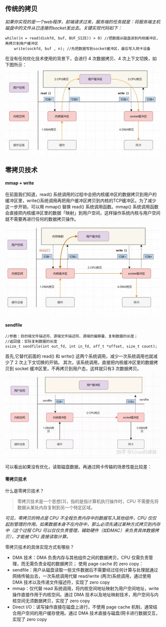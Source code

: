 ## 传统的拷贝

_如果你实现的是一个web程序，前端请求过来，服务端的任务就是：将服务端主机磁盘中的文件从已连接的socket发出去。关键实现代码如下：_  
```
while((n = read(diskfd, buf, BUF_SIZE)) > 0) //把数据从磁盘读到内核缓冲区，再拷贝到用户缓冲区
    write(sockfd, buf , n); //先把数据写到socket缓冲区，最后写入网卡设备
```
在没有任何优化技术使用的背景下，会进行 4 次数据拷贝、4 次上下文切换，如下图所示：
![4次上下文切换 & 4次拷贝](images/read_write_steps.png)   

## 零拷贝技术  
#### mmap + write
在前面我们知道，read() 系统调用的过程中会把内核缓冲区的数据拷贝到用户的缓冲区里，write()系统调用再把用户缓冲区拷贝到内核的TCP缓冲区。为了减少这一步开销，可以用 mmap() 替换 read() 系统调用函数。mmap() 系统调用函数会直接把内核缓冲区里的数据「映射」到用户空间，这样操作系统内核与用户空间就不需要再进行任何的数据拷贝操作。
![2次上下文切换 & 3次拷贝](images/mmap_write.png)   

#### sendfile  
```
//参数：目的端文件描述符、源端文件描述符、源端的偏移量、复制数据的长度；
//返回值：实际复制数据的长度
ssize_t sendfile(int out_fd, int in_fd, off_t *offset, size_t count);
```
首先,它替代前面的 read() 和 write() 这两个系统调用，减少一次系统调用也就减少了 2 次上下文切换的开销。 其次，该系统调用，直接把内核缓冲区里的数据拷贝到 socket 缓冲区里，不再拷贝到用户态，这样就只有3 次数据拷贝。
![2次上下文切换 & 3次拷贝](images/sendfile_steps.jpg)   



可以看出如果没有优化，读取磁盘数据，再通过网卡传输的场景性能比较差：
#### 零拷贝技术
什么是零拷贝技术？   
> 零拷贝技术是一个思想[3]，指的是指计算机执行操作时，CPU 不需要先将数据从某处内存复制到另一个特定区域。

_可见，零拷贝的特点是 CPU 不全程负责内存中的数据写入其他组件，CPU 仅仅起到管理的作用。如果数据本身不在内存中，那么必须先通过某种方式拷贝到内存中（这个过程 CPU 可以仅仅负责管理，辅助硬件（如DMAC）来负责具体数据拷贝），才能被 CPU 直接读取计算。_  

零拷贝技术的具体实现方式有哪些？  
- DMA 技术：DMA 负责内存与其他组件之间的数据拷贝，CPU 仅需负责管理，而无需负责全程的数据拷贝；
使用 page cache 的 zero copy：
- sendfile：用户从磁盘读取一些文件数据后不需要经过任何计算与处理就通过网络传输出去，一次系统调用代替 read/write (两次)系统调用，通过使用 DMA 技术以及传递文件描述符，实现了 zero copy
- mmap：仅代替 read 系统调用，将内核空间地址映射为用户空间地址，write 操作直接作用于内核空间。通过 DMA 技术以及地址映射技术，用户空间与内核空间无须数据拷贝，实现了 zero copy
- Direct I/O：读写操作直接在磁盘上进行，不使用 page cache 机制，通常结合用户空间的用户缓存使用。通过 DMA 技术直接与磁盘/网卡进行数据交互，实现了 zero copy
